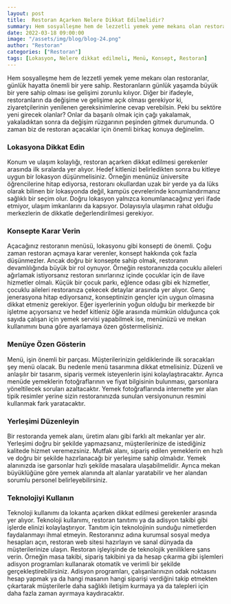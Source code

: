 ```yaml
---
layout: post
title:  Restoran Açarken Nelere Dikkat Edilmelidir?   
summary: Hem sosyalleşme hem de lezzetli yemek yeme mekanı olan restoranlar, günlük hayatta önemli bir yere sahip.
date: 2022-03-18 09:00:00
image: "/assets/img/blog/blog-24.png"
author: "Restoran"
categories: ["Restoran"]
tags: [Lokasyon, Nelere dikkat edilmeli, Menü, Konsept, Restoran]
---
```

Hem sosyalleşme hem de lezzetli yemek yeme mekanı olan restoranlar, günlük hayatta önemli bir yere sahip. Restoranların günlük yaşamda büyük bir yere sahip olması ise gelişimi zorunlu kılıyor. Diğer bir ifadeyle, restoranların da değişime ve gelişime açık olması gerekiyor ki, ziyaretçilerinin yenilenen gereksinimlerine cevap verebilsin. Peki bu sektöre yeni girecek olanlar? Onlar da başarılı olmak için çağı yakalamak, yakaladıktan sonra da değişim rüzgarının peşinden gitmek durumunda. O zaman biz de restoran açacaklar için önemli birkaç konuya değinelim.


### Lokasyona Dikkat Edin

Konum ve ulaşım kolaylığı, restoran açarken dikkat edilmesi gerekenler arasında ilk sıralarda yer alıyor. Hedef kitlenizi belirledikten sonra bu kitleye uygun bir lokasyon düşünmelisiniz. Örneğin menünüz üniversite öğrencilerine hitap ediyorsa, restoranı okullardan uzak bir yerde ya da lüks olarak bilinen bir lokasyonda değil, kampüs çevrelerinde konumlandırmanız sağlıklı bir seçim olur. Doğru lokasyon yalnızca konumlanacağınız yeri ifade etmiyor, ulaşım imkanlarını da kapsıyor. Dolayısıyla ulaşımın rahat olduğu merkezlerin de dikkatle değerlendirilmesi gerekiyor.

### Konsepte Karar Verin

Açacağınız restoranın menüsü, lokasyonu gibi konsepti de önemli. Çoğu zaman restoran açmaya karar verenler, konsept hakkında çok fazla düşünmezler. Ancak doğru bir konsepte sahip olmak, restoranın devamlılığında büyük bir rol oynuyor. Örneğin restoranınızda çocuklu aileleri ağırlamak istiyorsanız restoran sınırlarınız içinde çocuklar için de ilave hizmetler olmalı. Küçük bir çocuk parkı, eğlence odası gibi ek hizmetler, çocuklu aileleri restoranıza çekecek detaylar arasında yer alıyor. Genç jenerasyona hitap ediyorsanız, konseptinizin gençler için uygun olmasına dikkat etmeniz gerekiyor. Eğer işyerlerinin yoğun olduğu bir merkezde bir işletme açıyorsanız ve hedef kitleniz öğle arasında mümkün olduğunca çok sayıda çalışan için yemek servisi yapabilmek ise, menünüzü ve mekan kullanımını buna göre ayarlamaya özen göstermelisiniz.

### Menüye Özen Gösterin

Menü, işin önemli bir parçası. Müşterilerinizin geldiklerinde ilk soracakları şey menü olacak. Bu nedenle menü tasarımına dikkat etmelisiniz. Düzenli ve anlaşılır bir tasarım, sipariş vermek isteyenlerin işini kolaylaştıracaktır. Ayrıca menüde yemeklerin fotoğraflarının ve fiyat bilgisinin bulunması, garsonlara yöneltilecek soruları azaltacaktır. Yemek fotoğraflarında internette yer alan tipik resimler yerine sizin restoranınızda sunulan versiyonunun resmini kullanmak fark yaratacaktır.

### Yerleşimi Düzenleyin

Bir restoranda yemek alanı, üretim alanı gibi farklı alt mekanlar yer alır. Yerleşimi doğru bir şekilde yapmazsanız, müşterilerinize de istediğiniz kalitede hizmet veremezsiniz. Mutfak alanı, sipariş edilen yemeklerin en hızlı ve doğru bir şekilde hazırlanacağı bir yerleşime sahip olmalıdır. Yemek alanınızda ise garsonlar hızlı şekilde masalara ulaşabilmelidir. Ayrıca mekan büyüklüğüne göre yemek alanında alt alanlar yaratabilir ve her alandan sorumlu personel belirleyebilirsiniz.

### Teknolojiyi Kullanın

Teknoloji kullanımı da lokanta açarken dikkat edilmesi gerekenler arasında yer alıyor. Teknoloji kullanımı, restoran tanıtımı ya da adisyon takibi gibi işlerde elinizi kolaylaştırıyor. Tanıtım için teknolojinin sunduğu nimetlerden faydalanmayı ihmal etmeyin. Restoranınız adına kurumsal sosyal medya hesapları açın, restoran web sitesi hazırlayın ve sanal dünyada da müşterilerinize ulaşın. Restoran işleyişinde de teknolojik yeniliklere şans verin. Örneğin masa takibi, sipariş takibini ya da hesap çıkarma gibi işlemleri adisyon programları kullanarak otomatik ve verimli bir şekilde gerçekleştirebilirsiniz. Adisyon programları, çalışanlarınızın odak noktasını hesap yapmak ya da hangi masanın hangi siparişi verdiğini takip etmekten çıkartarak müşterilerle daha sağlıklı iletişim kurmaya ya da talepleri için daha fazla zaman ayırmaya kaydıracaktır.


